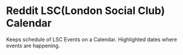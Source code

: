 # Reddit LSC(London Social Club) Calendar

Keeps schedule of LSC Events on a Calendar. Highlighted dates where events are happening. 
